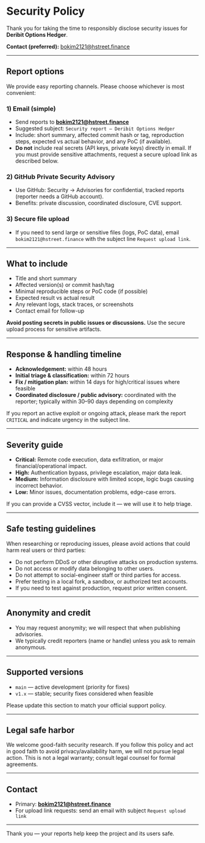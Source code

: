# Security Policy

Thank you for taking the time to responsibly disclose security issues for **Deribit Options Hedger**.

**Contact (preferred):** bokim2121@hstreet.finance

---

## Report options

We provide easy reporting channels. Please choose whichever is most convenient:

### 1) Email (simple)
- Send reports to **bokim2121@hstreet.finance**
- Suggested subject: `Security report — Deribit Options Hedger`
- Include: short summary, affected commit hash or tag, reproduction steps, expected vs actual behavior, and any PoC (if available).
- **Do not** include real secrets (API keys, private keys) directly in email. If you must provide sensitive attachments, request a secure upload link as described below.

### 2) GitHub Private Security Advisory
- Use GitHub: Security → Advisories for confidential, tracked reports (reporter needs a GitHub account).
- Benefits: private discussion, coordinated disclosure, CVE support.

### 3) Secure file upload
- If you need to send large or sensitive files (logs, PoC data), email `bokim2121@hstreet.finance` with the subject line `Request upload link`.

---

## What to include
- Title and short summary  
- Affected version(s) or commit hash/tag  
- Minimal reproducible steps or PoC code (if possible)  
- Expected result vs actual result  
- Any relevant logs, stack traces, or screenshots  
- Contact email for follow-up

**Avoid posting secrets in public issues or discussions.** Use the secure upload process for sensitive artifacts.

---

## Response & handling timeline
- **Acknowledgement:** within 48 hours  
- **Initial triage & classification:** within 72 hours  
- **Fix / mitigation plan:** within 14 days for high/critical issues where feasible  
- **Coordinated disclosure / public advisory:** coordinated with the reporter; typically within 30–90 days depending on complexity

If you report an active exploit or ongoing attack, please mark the report `CRITICAL` and indicate urgency in the subject line.

---

## Severity guide
- **Critical:** Remote code execution, data exfiltration, or major financial/operational impact.  
- **High:** Authentication bypass, privilege escalation, major data leak.  
- **Medium:** Information disclosure with limited scope, logic bugs causing incorrect behavior.  
- **Low:** Minor issues, documentation problems, edge-case errors.

If you can provide a CVSS vector, include it — we will use it to help triage.

---

## Safe testing guidelines
When researching or reproducing issues, please avoid actions that could harm real users or third parties:

- Do not perform DDoS or other disruptive attacks on production systems.  
- Do not access or modify data belonging to other users.  
- Do not attempt to social-engineer staff or third parties for access.  
- Prefer testing in a local fork, a sandbox, or authorized test accounts.  
- If you need to test against production, request prior written consent.

---

## Anonymity and credit
- You may request anonymity; we will respect that when publishing advisories.  
- We typically credit reporters (name or handle) unless you ask to remain anonymous.

---

## Supported versions
- `main` — active development (priority for fixes)  
- `v1.x` — stable; security fixes considered when feasible

Please update this section to match your official support policy.

---

## Legal safe harbor
We welcome good-faith security research. If you follow this policy and act in good faith to avoid privacy/availability harm, we will not pursue legal action. This is not a legal warranty; consult legal counsel for formal agreements.

---

## Contact
- Primary: **bokim2121@hstreet.finance**  
- For upload link requests: send an email with subject `Request upload link`

---

Thank you — your reports help keep the project and its users safe.
